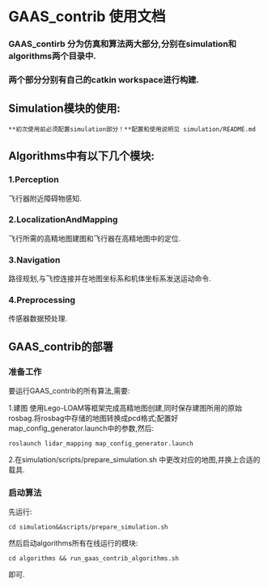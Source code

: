 # GAAS_contrib 使用文档

### GAAS_contirb 分为仿真和算法两大部分,分别在simulation和algorithms两个目录中.

### 两个部分分别有自己的catkin workspace进行构建.

## Simulation模块的使用:

    **初次使用前必须配置simulation部分！**配置和使用说明见 simulation/README.md

## Algorithms中有以下几个模块:

### 1.Perception

  飞行器附近障碍物感知.

### 2.LocalizationAndMapping

  飞行所需的高精地图建图和飞行器在高精地图中的定位.

### 3.Navigation

  路径规划,与飞控连接并在地图坐标系和机体坐标系发送运动命令.

### 4.Preprocessing

  传感器数据预处理.


## GAAS_contrib的部署

### 准备工作

  要运行GAAS_contrib的所有算法,需要:

  1.建图 使用Lego-LOAM等框架完成高精地图创建,同时保存建图所用的原始rosbag.将rosbag中存储的地图转换成pcd格式;配置好 map_config_generator.launch中的参数,然后:

    roslaunch lidar_mapping map_config_generator.launch

  2.在simulation/scripts/prepare_simulation.sh 中更改对应的地图,并换上合适的载具.

### 启动算法

  先运行:

    cd simulation&&scripts/prepare_simulation.sh

  然后启动algorithms所有在线运行的模块:

    cd algorithms && run_gaas_contrib_algorithms.sh

  即可.
